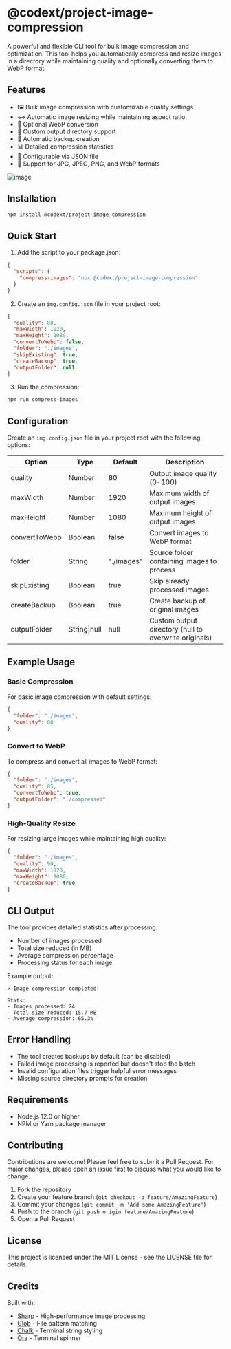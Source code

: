 # @codext/project-image-compression

A powerful and flexible CLI tool for bulk image compression and optimization. This tool helps you automatically compress and resize images in a directory while maintaining quality and optionally converting them to WebP format.

## Features

- 🖼️ Bulk image compression with customizable quality settings
- ↔️ Automatic image resizing while maintaining aspect ratio
- 🔄 Optional WebP conversion
- 📁 Custom output directory support
- 💾 Automatic backup creation
- 📊 Detailed compression statistics
- 🎯 Configurable via JSON file
- 🚀 Support for JPG, JPEG, PNG, and WebP formats

![image](https://github.com/user-attachments/assets/f5f6639c-61a7-49d3-a92b-f7ffa7a46898)


## Installation

```bash
npm install @codext/project-image-compression
```

## Quick Start

1. Add the script to your package.json:
```json
{
  "scripts": {
    "compress-images": "npx @codext/project-image-compression"
  }
}
```

2. Create an `img.config.json` file in your project root:
```json
{
  "quality": 80,
  "maxWidth": 1920,
  "maxHeight": 1080,
  "convertToWebp": false,
  "folder": "./images",
  "skipExisting": true,
  "createBackup": true,
  "outputFolder": null
}
```

3. Run the compression:
```bash
npm run compress-images
```

## Configuration

Create an `img.config.json` file in your project root with the following options:

| Option | Type | Default | Description |
|--------|------|---------|-------------|
| quality | Number | 80 | Output image quality (0-100) |
| maxWidth | Number | 1920 | Maximum width of output images |
| maxHeight | Number | 1080 | Maximum height of output images |
| convertToWebp | Boolean | false | Convert images to WebP format |
| folder | String | "./images" | Source folder containing images to process |
| skipExisting | Boolean | true | Skip already processed images |
| createBackup | Boolean | true | Create backup of original images |
| outputFolder | String\|null | null | Custom output directory (null to overwrite originals) |

## Example Usage

### Basic Compression

For basic image compression with default settings:

```json
{
  "folder": "./images",
  "quality": 80
}
```

### Convert to WebP

To compress and convert all images to WebP format:

```json
{
  "folder": "./images",
  "quality": 85,
  "convertToWebp": true,
  "outputFolder": "./compressed"
}
```

### High-Quality Resize

For resizing large images while maintaining high quality:

```json
{
  "folder": "./images",
  "quality": 90,
  "maxWidth": 1920,
  "maxHeight": 1080,
  "createBackup": true
}
```

## CLI Output

The tool provides detailed statistics after processing:
- Number of images processed
- Total size reduced (in MB)
- Average compression percentage
- Processing status for each image

Example output:
```
✔ Image compression completed!

Stats:
- Images processed: 24
- Total size reduced: 15.7 MB
- Average compression: 65.3%
```

## Error Handling

- The tool creates backups by default (can be disabled)
- Failed image processing is reported but doesn't stop the batch
- Invalid configuration files trigger helpful error messages
- Missing source directory prompts for creation

## Requirements

- Node.js 12.0 or higher
- NPM or Yarn package manager

## Contributing

Contributions are welcome! Please feel free to submit a Pull Request. For major changes, please open an issue first to discuss what you would like to change.

1. Fork the repository
2. Create your feature branch (`git checkout -b feature/AmazingFeature`)
3. Commit your changes (`git commit -m 'Add some AmazingFeature'`)
4. Push to the branch (`git push origin feature/AmazingFeature`)
5. Open a Pull Request

## License

This project is licensed under the MIT License - see the LICENSE file for details.

## Credits

Built with:
- [Sharp](https://sharp.pixelplumbing.com/) - High-performance image processing
- [Glob](https://github.com/isaacs/node-glob) - File pattern matching
- [Chalk](https://github.com/chalk/chalk) - Terminal string styling
- [Ora](https://github.com/sindresorhus/ora) - Terminal spinner
